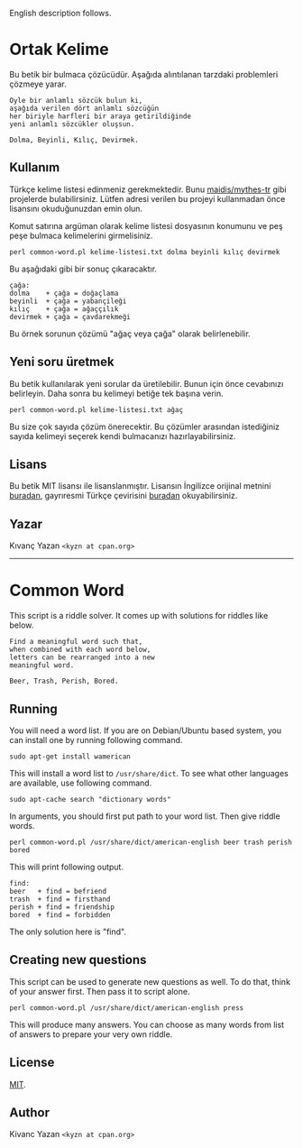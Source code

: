English description follows.

# Ortak Kelime

Bu betik bir bulmaca çözücüdür. Aşağıda alıntılanan tarzdaki problemleri çözmeye yarar.

    Öyle bir anlamlı sözcük bulun ki,
    aşağıda verilen dört anlamlı sözcüğün
    her biriyle harfleri bir araya getirildiğinde
    yeni anlamlı sözcükler oluşsun.
    
    Dolma, Beyinli, Kılıç, Devirmek.

## Kullanım

Türkçe kelime listesi edinmeniz gerekmektedir. Bunu [maidis/mythes-tr](https://github.com/maidis/mythes-tr/tree/master/veriler) gibi projelerde bulabilirsiniz. Lütfen adresi verilen bu projeyi kullanmadan önce lisansını okuduğunuzdan emin olun.

Komut satırına argüman olarak kelime listesi dosyasının konumunu ve peş peşe bulmaca kelimelerini girmelisiniz.

    perl common-word.pl kelime-listesi.txt dolma beyinli kılıç devirmek

Bu aşağıdaki gibi bir sonuç çıkaracaktır.

    çağa:
    dolma    + çağa = doğaçlama
    beyinli  + çağa = yabançileği
    kılıç    + çağa = ağaççılık
    devirmek + çağa = çavdarekmeği

Bu örnek sorunun çözümü "ağaç veya çağa" olarak belirlenebilir.

## Yeni soru üretmek

Bu betik kullanılarak yeni sorular da üretilebilir. Bunun için önce cevabınızı belirleyin. Daha sonra bu kelimeyi betiğe tek başına verin.

    perl common-word.pl kelime-listesi.txt ağaç

Bu size çok sayıda çözüm önerecektir. Bu çözümler arasından istediğiniz sayıda kelimeyi seçerek kendi bulmacanızı hazırlayabilirsiniz.

## Lisans

Bu betik MIT lisansı ile lisanslanmıştır. Lisansın İngilizce orijinal metnini [buradan](/LICENSE), gayrıresmi Türkçe çevirisini [buradan](http://ozgurlisanslar.org.tr/mit/) okuyabilirsiniz.

## Yazar

Kıvanç Yazan `<kyzn at cpan.org>`

------

# Common Word

This script is a riddle solver. It comes up with solutions for riddles like below.

    Find a meaningful word such that,
    when combined with each word below,
    letters can be rearranged into a new
    meaningful word.
    
    Beer, Trash, Perish, Bored.

## Running

You will need a word list. If you are on Debian/Ubuntu based system, you can install one by running following command.

    sudo apt-get install wamerican

This will install a word list to `/usr/share/dict`. To see what other languages are available, use following command.

    sudo apt-cache search "dictionary words"

In arguments, you should first put path to your word list. Then give riddle words.

    perl common-word.pl /usr/share/dict/american-english beer trash perish bored

This will print following output.

    find:
    beer   + find = befriend
    trash  + find = firsthand
    perish + find = friendship
    bored  + find = forbidden

The only solution here is "find".

## Creating new questions

This script can be used to generate new questions as well. To do that, think of your answer first. Then pass it to script alone.

    perl common-word.pl /usr/share/dict/american-english press

This will produce many answers. You can choose as many words from list of answers to prepare your very own riddle.

## License

[MIT](/LICENSE).

## Author

Kivanc Yazan `<kyzn at cpan.org>`
